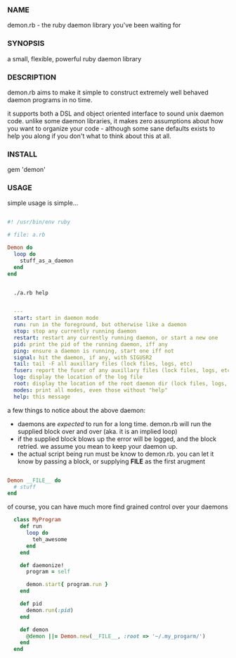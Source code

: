 ### NAME

  demon.rb - the ruby daemon library you've been waiting for

### SYNOPSIS

  a small, flexible, powerful ruby daemon library

### DESCRIPTION

  demon.rb aims to make it simple to construct extremely well behaved daemon
  programs in no time.

  it supports both a DSL and object oriented interface to sound unix daemon
  code.  unlike some daemon libraries, it makes zero assumptions about how you
  want to organize your code - although some sane defaults exists to help you
  along if you don't what to think about this at all.

### INSTALL

  gem 'demon'

### USAGE

simple usage is simple...

````ruby

#! /usr/bin/env ruby

# file: a.rb

Demon do
  loop do
    stuff_as_a_daemon
  end
end


````

````bash

  ./a.rb help 

````

````yaml

  ---
  start: start in daemon mode
  run: run in the foreground, but otherwise like a daemon
  stop: stop any currently running daemon
  restart: restart any currently running daemon, or start a new one
  pid: print the pid of the running daemon, iff any
  ping: ensure a daemon is running, start one iff not
  signal: hit the daemon, if any, with SIGUSR2
  tail: tail -F all auxillary files (lock files, logs, etc)
  fuser: report the fuser of any auxillary files (lock files, logs, etc)
  log: display the location of the log file
  root: display the location of the root daemon dir (lock files, logs, etc)
  modes: print all modes, even those without "help"
  help: this message


````

a few things to notice about the above daemon:

* daemons are *expected* to run for a long time.  demon.rb will run the supplied block over and over (aka. it is an implied loop)
* if the supplied block blows up the error will be logged, and the block retried.  we assume you mean to keep your daemon up.
* the actual script being run must be know to demon.rb.  you can let it know by passing a block, or supplying __FILE__ as the first arugment

````ruby

Demon __FILE__ do
  # stuff
end

````


of course, you can have much more find grained control over your daemons


````ruby
  class MyProgram 
    def run
      loop do
        teh_awesome
      end
    end

    def daemonize!
      program = self

      demon.start{ program.run }
    end

    def pid 
      demon.run(:pid)
    end

    def demon
      @demon ||= Demon.new(__FILE__, :root => '~/.my_progarm/')
    end
  end
````
